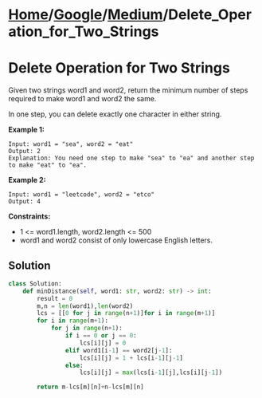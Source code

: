 # [Home](./../..)/[Google](./..)/[Medium](./)/Delete_Operation_for_Two_Strings
<h1>Delete Operation for Two Strings</h1>

<p>
Given two strings word1 and word2, return the minimum number of steps required to make word1 and word2 the same.

In one step, you can delete exactly one character in either string.

</p>

<b>Example 1:</b>

    Input: word1 = "sea", word2 = "eat"
    Output: 2
    Explanation: You need one step to make "sea" to "ea" and another step to make "eat" to "ea".
    
<b>Example 2:</b>

    Input: word1 = "leetcode", word2 = "etco"
    Output: 4
    
<b>Constraints:</b>

- 1 <= word1.length, word2.length <= 500
- word1 and word2 consist of only lowercase English letters.

<h2>Solution</h2>

```python
class Solution:
    def minDistance(self, word1: str, word2: str) -> int:
        result = 0
        m,n = len(word1),len(word2)
        lcs = [[0 for j in range(n+1)]for i in range(m+1)]
        for i in range(m+1):
            for j in range(n+1):
                if i == 0 or j == 0:
                    lcs[i][j] = 0
                elif word1[i-1] == word2[j-1]:
                    lcs[i][j] = 1 + lcs[i-1][j-1]
                else:
                    lcs[i][j] = max(lcs[i-1][j],lcs[i][j-1])

        return m-lcs[m][n]+n-lcs[m][n]
```

